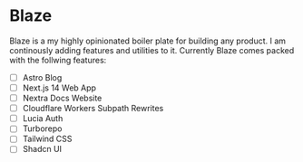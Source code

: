 # Blaze
Blaze is a my highly opinionated boiler plate for building any product. I am continously adding features and utilities to it. Currently Blaze comes packed with the follwing features:

- [ ] Astro Blog
- [ ] Next.js 14 Web App
- [ ] Nextra Docs Website
- [ ] Cloudflare Workers Subpath Rewrites 
- [ ] Lucia Auth
- [ ] Turborepo
- [ ] Tailwind CSS
- [ ] Shadcn UI